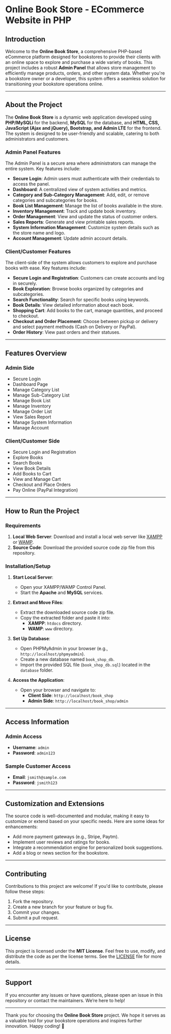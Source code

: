 # Online Book Store - ECommerce Website in PHP

## Introduction
Welcome to the **Online Book Store**, a comprehensive PHP-based eCommerce platform designed for bookstores to provide their clients with an online space to explore and purchase a wide variety of books. This project includes a robust **Admin Panel** that allows store management to efficiently manage products, orders, and other system data. Whether you're a bookstore owner or a developer, this system offers a seamless solution for transitioning your bookstore operations online.

---

## About the Project
The **Online Book Store** is a dynamic web application developed using **PHP/MySQLi** for the backend, **MySQL** for the database, and **HTML, CSS, JavaScript (Ajax and jQuery), Bootstrap, and Admin LTE** for the frontend. The system is designed to be user-friendly and scalable, catering to both administrators and customers.

### **Admin Panel Features**
The Admin Panel is a secure area where administrators can manage the entire system. Key features include:
- **Secure Login**: Admin users must authenticate with their credentials to access the panel.
- **Dashboard**: A centralized view of system activities and metrics.
- **Category and Sub-Category Management**: Add, edit, or remove categories and subcategories for books.
- **Book List Management**: Manage the list of books available in the store.
- **Inventory Management**: Track and update book inventory.
- **Order Management**: View and update the status of customer orders.
- **Sales Reports**: Generate and view printable sales reports.
- **System Information Management**: Customize system details such as the store name and logo.
- **Account Management**: Update admin account details.

### **Client/Customer Features**
The client-side of the system allows customers to explore and purchase books with ease. Key features include:
- **Secure Login and Registration**: Customers can create accounts and log in securely.
- **Book Exploration**: Browse books organized by categories and subcategories.
- **Search Functionality**: Search for specific books using keywords.
- **Book Details**: View detailed information about each book.
- **Shopping Cart**: Add books to the cart, manage quantities, and proceed to checkout.
- **Checkout and Order Placement**: Choose between pickup or delivery and select payment methods (Cash on Delivery or PayPal).
- **Order History**: View past orders and their statuses.

---

## Features Overview

### **Admin Side**
- Secure Login
- Dashboard Page
- Manage Category List
- Manage Sub-Category List
- Manage Book List
- Manage Inventory
- Manage Order List
- View Sales Report
- Manage System Information
- Manage Account

### **Client/Customer Side**
- Secure Login and Registration
- Explore Books
- Search Books
- View Book Details
- Add Books to Cart
- View and Manage Cart
- Checkout and Place Orders
- Pay Online (PayPal Integration)

---

## How to Run the Project

### **Requirements**
1. **Local Web Server**: Download and install a local web server like [XAMPP](https://www.apachefriends.org/index.html) or [WAMP](https://www.wampserver.com/en/).
2. **Source Code**: Download the provided source code zip file from this repository.

### **Installation/Setup**
1. **Start Local Server**:
   - Open your XAMPP/WAMP Control Panel.
   - Start the **Apache** and **MySQL** services.

2. **Extract and Move Files**:
   - Extract the downloaded source code zip file.
   - Copy the extracted folder and paste it into:
     - **XAMPP**: `htdocs` directory.
     - **WAMP**: `www` directory.

3. **Set Up Database**:
   - Open PHPMyAdmin in your browser (e.g., `http://localhost/phpmyadmin`).
   - Create a new database named `book_shop_db`.
   - Import the provided SQL file (`book_shop_db.sql`) located in the `database` folder.

4. **Access the Application**:
   - Open your browser and navigate to:
     - **Client Side**: `http://localhost/book_shop`
     - **Admin Side**: `http://localhost/book_shop/admin`

---

## Access Information

### **Admin Access**
- **Username**: `admin`
- **Password**: `admin123`

### **Sample Customer Access**
- **Email**: `jsmith@sample.com`
- **Password**: `jsmith123`

---

## Customization and Extensions
The source code is well-documented and modular, making it easy to customize or extend based on your specific needs. Here are some ideas for enhancements:
- Add more payment gateways (e.g., Stripe, Paytm).
- Implement user reviews and ratings for books.
- Integrate a recommendation engine for personalized book suggestions.
- Add a blog or news section for the bookstore.

---

## Contributing
Contributions to this project are welcome! If you'd like to contribute, please follow these steps:
1. Fork the repository.
2. Create a new branch for your feature or bug fix.
3. Commit your changes.
4. Submit a pull request.

---

## License
This project is licensed under the **MIT License**. Feel free to use, modify, and distribute the code as per the license terms. See the [LICENSE](LICENSE) file for more details.

---

## Support
If you encounter any issues or have questions, please open an issue in this repository or contact the maintainers. We’re here to help!

---

Thank you for choosing the **Online Book Store** project. We hope it serves as a valuable tool for your bookstore operations and inspires further innovation. Happy coding! 🚀

